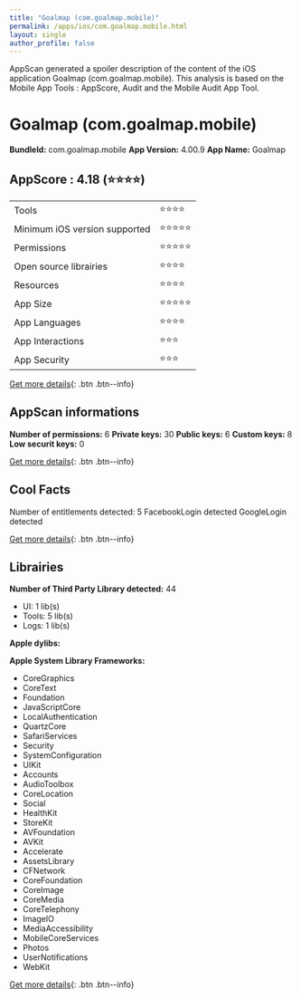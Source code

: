 ```yaml
---
title: "Goalmap (com.goalmap.mobile)"
permalink: /apps/ios/com.goalmap.mobile.html
layout: single
author_profile: false
---
```

AppScan generated a spoiler description of the content of the iOS application Goalmap (com.goalmap.mobile). This analysis is based on the Mobile App Tools : AppScore, Audit and the Mobile Audit App Tool.

# Goalmap (com.goalmap.mobile)

**BundleId:** com.goalmap.mobile
**App Version:** 4.00.9
**App Name:** Goalmap


## AppScore : 4.18 (⭐️⭐️⭐️⭐️) 

<table>
<tr><td> Tools </td><td> ⭐️⭐️⭐️⭐️ </td></tr>
<tr><td> Minimum iOS version supported </td><td> ⭐️⭐️⭐️⭐️⭐️ </td></tr>
<tr><td> Permissions </td><td> ⭐️⭐️⭐️⭐️⭐️ </td></tr>
<tr><td> Open source librairies </td><td> ⭐️⭐️⭐️⭐️ </td></tr>
<tr><td> Resources </td><td> ⭐️⭐️⭐️⭐️ </td></tr>
<tr><td> App Size </td><td> ⭐️⭐️⭐️⭐️⭐️ </td></tr>
<tr><td> App Languages </td><td> ⭐️⭐️⭐️⭐️ </td></tr>
<tr><td> App Interactions </td><td> ⭐️⭐️⭐️ </td></tr>
<tr><td> App Security </td><td> ⭐️⭐️⭐️ </td></tr>
</table>

[Get more details](/pricing.html){: .btn .btn--info}  
  
## AppScan informations 

**Number of permissions:** 6
**Private keys:** 30
**Public keys:** 6
**Custom keys:** 8
**Low securit keys:** 0
  
[Get more details](/pricing.html){: .btn .btn--info}

## Cool Facts

Number of entitlements detected: 5
FacebookLogin detected
GoogleLogin detected
  
[Get more details](/pricing.html){: .btn .btn--info}

## Librairies 
**Number of Third Party Library detected:** 44
- UI: 1 lib(s)
- Tools: 5 lib(s)
- Logs: 1 lib(s)

**Apple dylibs:**


**Apple System Library Frameworks:**
- CoreGraphics
- CoreText
- Foundation
- JavaScriptCore
- LocalAuthentication
- QuartzCore
- SafariServices
- Security
- SystemConfiguration
- UIKit
- Accounts
- AudioToolbox
- CoreLocation
- Social
- HealthKit
- StoreKit
- AVFoundation
- AVKit
- Accelerate
- AssetsLibrary
- CFNetwork
- CoreFoundation
- CoreImage
- CoreMedia
- CoreTelephony
- ImageIO
- MediaAccessibility
- MobileCoreServices
- Photos
- UserNotifications
- WebKit


  
[Get more details](/pricing.html){: .btn .btn--info}

